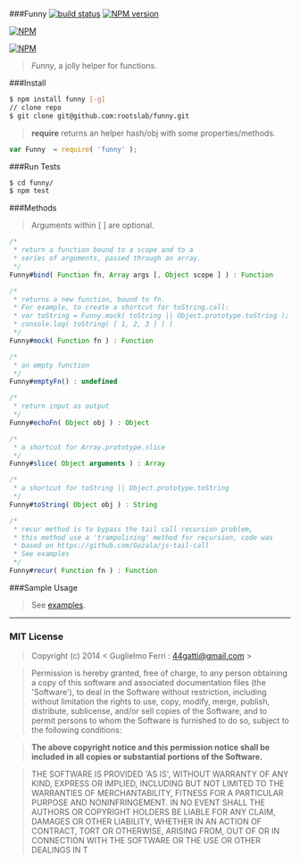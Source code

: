 ###Funny
[![build status](https://secure.travis-ci.org/rootslab/funny.png?branch=master)](http://travis-ci.org/rootslab/funny) 
[![NPM version](https://badge.fury.io/js/funny.png)](http://badge.fury.io/js/funny)

[![NPM](https://nodei.co/npm/funny.png?downloads=true&stars=true)](https://nodei.co/npm/funny/)

[![NPM](https://nodei.co/npm-dl/funny.png)](https://nodei.co/npm/funny/)

> _Funny_, a jolly helper for functions.

###Install

```bash
$ npm install funny [-g]
// clone repo
$ git clone git@github.com:rootslab/funny.git
```

> __require__ returns an helper hash/obj with some properties/methods.

```javascript
var Funny  = require( 'funny' );
```

###Run Tests

```bash
$ cd funny/
$ npm test
```

###Methods

> Arguments within [ ] are optional.

```javascript
/*
 * return a function bound to a scope and to a
 * series of arguments, passed through an array.
 */
Funny#bind( Function fn, Array args [, Object scope ] ) : Function

/*
 * returns a new function, bound to fn.
 * For example, to create a shortcut for toString.call:
 * var toString = Funny.mock( toString || Object.prototype.toString );
 * console.log( toString( [ 1, 2, 3 ] ) )
 */
Funny#mock( Function fn ) : Function

/*
 * an empty function
 */
Funny#emptyFn() : undefined

/*
 * return input as output
 */
Funny#echoFn( Object obj ) : Object

/*
 * a shortcut for Array.prototype.slice
 */
Funny#slice( Object arguments ) : Array

/*
 * a shortcut for toString || Object.prototype.toString
 */
Funny#toString( Object obj ) : String

/* 
 * recur method is to bypass the tail call recursion problem,
 * this method use a 'trampolining' method for recursion, code was
 * based on https://github.com/Gozala/js-tail-call
 * See examples
 */
Funny#recur( Function fn ) : Function

```

###Sample Usage

> See [examples](example/).

------------------------------------------------------------------------

### MIT License

> Copyright (c) 2014 &lt; Guglielmo Ferri : 44gatti@gmail.com &gt;

> Permission is hereby granted, free of charge, to any person obtaining
> a copy of this software and associated documentation files (the
> 'Software'), to deal in the Software without restriction, including
> without limitation the rights to use, copy, modify, merge, publish,
> distribute, sublicense, and/or sell copies of the Software, and to
> permit persons to whom the Software is furnished to do so, subject to
> the following conditions:

> __The above copyright notice and this permission notice shall be
> included in all copies or substantial portions of the Software.__

> THE SOFTWARE IS PROVIDED 'AS IS', WITHOUT WARRANTY OF ANY KIND,
> EXPRESS OR IMPLIED, INCLUDING BUT NOT LIMITED TO THE WARRANTIES OF
> MERCHANTABILITY, FITNESS FOR A PARTICULAR PURPOSE AND NONINFRINGEMENT.
> IN NO EVENT SHALL THE AUTHORS OR COPYRIGHT HOLDERS BE LIABLE FOR ANY
> CLAIM, DAMAGES OR OTHER LIABILITY, WHETHER IN AN ACTION OF CONTRACT,
> TORT OR OTHERWISE, ARISING FROM, OUT OF OR IN CONNECTION WITH THE
> SOFTWARE OR THE USE OR OTHER DEALINGS IN T
